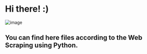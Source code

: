 # Hi there! :)
![image](https://github.com/TetianaShchudla/WebScraping_Python/assets/117094584/b7c9767c-343c-4278-b37c-430391720065)

## You can find here files according to the Web Scraping using Python.
